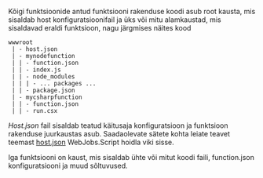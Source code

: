 
Kõigi funktsioonide antud funktsiooni rakenduse koodi asub root kausta, mis sisaldab host konfiguratsioonifail ja üks või mitu alamkaustad, mis sisaldavad eraldi funktsioon, nagu järgmises näites kood

```
wwwroot
 | - host.json
 | - mynodefunction
 | | - function.json
 | | - index.js
 | | - node_modules
 | | | - ... packages ...
 | | - package.json
 | - mycsharpfunction
 | | - function.json
 | | - run.csx
```

*Host.json* fail sisaldab teatud käitusaja konfiguratsioon ja funktsioon rakenduse juurkaustas asub. Saadaolevate sätete kohta leiate teavet teemast [host.json](https://github.com/Azure/azure-webjobs-sdk-script/wiki/host.json) WebJobs.Script hoidla viki sisse.

Iga funktsiooni on kaust, mis sisaldab ühte või mitut koodi faili, function.json konfiguratsiooni ja muud sõltuvused.